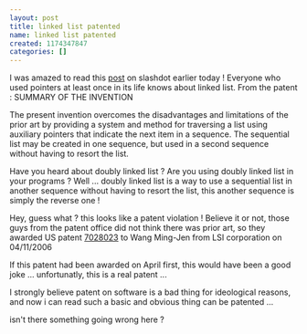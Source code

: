 ```yaml
---
layout: post
title: linked list patented
name: linked list patented
created: 1174347847
categories: []
---
```

I was amazed to read this <a href="http://yro.slashdot.org/article.pl?sid=07/03/19/112247">post</a> on slashdot earlier today !<!--break-->
Everyone who used pointers at least once in its life knows about linked list.
From the patent :
<quote>
SUMMARY OF THE INVENTION

The present invention overcomes the disadvantages and limitations of the prior art by providing a system and method for traversing a list using auxiliary pointers that indicate the next item in a sequence. The sequential list may be created in one sequence, but used in a second sequence without having to resort the list.
</quote>

Have you heard about doubly linked list ? Are you using doubly linked list in your programs ?
Well ... doubly linked list is a way to use a sequential list in another sequence without having to resort the list, this <quote>another sequence</quote> is simply the reverse one !

Hey, guess what ? this looks like a patent violation !
Believe it or not, those guys from the patent office did not think there was prior art, so they awarded US patent <a href="http://www.patentstorm.us/patents/7028023.html">7028023</a> to Wang Ming-Jen from LSI corporation on 04/11/2006

If this patent had been awarded on April first, this would have been a good joke ... unfortunatly, this is a real patent ...

I strongly believe patent on software is a bad thing for ideological reasons, and now i can read such a basic and obvious thing can be patented ...

isn't there something going wrong here ?
